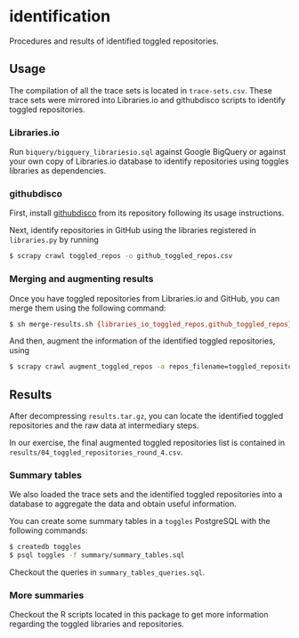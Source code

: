 # identification

Procedures and results of identified toggled repositories.

## Usage

The compilation of all the trace sets is located in `trace-sets.csv`. These trace sets were mirrored into Libraries.io and githubdisco scripts to identify toggled repositories.

### Libraries.io

Run `biquery/bigquery_librariesio.sql` against Google BigQuery or against your own copy of Libraries.io database to identify repositories using toggles libraries as dependencies.

### githubdisco

First, install [githubdisco]() from its repository following its usage instructions.

Next, identify repositories in GitHub using the libraries registered in `libraries.py` by running

```bash
$ scrapy crawl toggled_repos -o github_toggled_repos.csv
```

### Merging and augmenting results

Once you have toggled repositories from Libraries.io and GitHub, you can merge them using the following command:

```bash
$ sh merge-results.sh {libraries_io_toggled_repos,github_toggled_repos}.csv > toggled_repositories.csv
```

And then, augment the information of the identified toggled repositories, using

```bash
$ scrapy crawl augment_toggled_repos -a repos_filename=toggled_repositories.csv -o toggled_repositories_augmented.csv
```

## Results

After decompressing `results.tar.gz`, you can locate the identified toggled repositories and the raw data at intermediary steps.

In our exercise, the final augmented toggled repositories list is contained in `results/04_toggled_repositories_round_4.csv`.

### Summary tables

We also loaded the trace sets and the identified toggled repositories into a database to aggregate the data and obtain useful information.

You can create some summary tables in a `toggles` PostgreSQL with the following commands:

```bash
$ createdb toggles
$ psql toggles -f summary/summary_tables.sql
```

Checkout the queries in `summary_tables_queries.sql`.

### More summaries

Checkout the R scripts located in this package to get more information regarding the toggled libraries and repositories.
